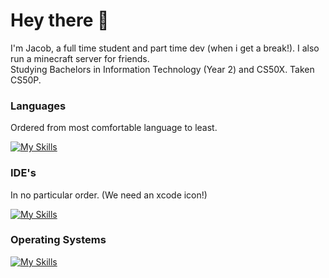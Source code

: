 # Hey there 👋

I'm Jacob, a full time student and part time dev (when i get a break!). I also run a minecraft server for friends.<br>
Studying Bachelors in Information Technology (Year 2) and CS50X. Taken CS50P.

### Languages
Ordered from most comfortable language to least.

[![My Skills](https://skillicons.dev/icons?i=python,cs,java,md,html,css,js,swift,c)](https://skillicons.dev)

### IDE's
In no particular order. (We need an xcode icon!)

[![My Skills](https://skillicons.dev/icons?i=visualstudio,vscode,idea,androidstudio,apple)](https://skillicons.dev)

### Operating Systems

[![My Skills](https://skillicons.dev/icons?i=windows,debian,ubuntu,apple)](https://skillicons.dev)

<!--
**Jaytak/Jaytak** is a ✨ _special_ ✨ repository because its `README.md` (this file) appears on your GitHub profile.

Here are some ideas to get you started:

- 🔭 I’m currently working on ...
- 🌱 I’m currently learning ...
- 👯 I’m looking to collaborate on ...
- 🤔 I’m looking for help with ...
- 💬 Ask me about ...
- 📫 How to reach me: ...
- 😄 Pronouns: ...
- ⚡ Fun fact: ...
-->
